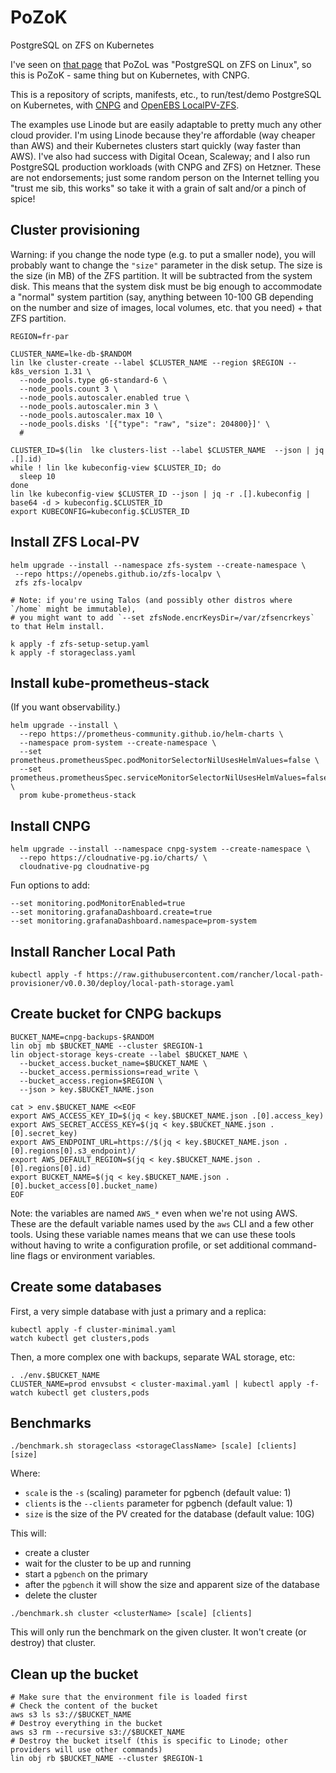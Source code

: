 # PoZoK

PostgreSQL on ZFS on Kubernetes

I've seen on [that page](https://vadosware.io/post/everything-ive-seen-on-optimizing-postgres-on-zfs-on-linux/) that PoZoL was "PostgreSQL on ZFS on Linux", so this is PoZoK - same thing but on Kubernetes, with CNPG.

This is a repository of scripts, manifests, etc., to run/test/demo PostgreSQL on Kubernetes, with [CNPG](https://cloudnative-pg.io/) and [OpenEBS LocalPV-ZFS](https://github.com/openebs/zfs-localpv).

The examples use Linode but are easily adaptable to pretty much any other cloud provider. I'm using Linode because they're affordable (way cheaper than AWS) and their Kubernetes clusters start quickly (way faster than AWS). I've also had success with Digital Ocean, Scaleway; and I also run PostgreSQL production workloads (with CNPG and ZFS) on Hetzner. These are not endorsements; just some random person on the Internet telling you "trust me sib, this works" so take it with a grain of salt and/or a pinch of spice!


## Cluster provisioning

Warning: if you change the node type (e.g. to put a smaller node), you will probably want to change the `"size"` parameter in the disk setup. The size is the size (in MB) of the ZFS partition. It will be subtracted from the system disk. This means that the system disk must be big enough to accommodate a "normal" system partition (say, anything between 10-100 GB depending on the number and size of images, local volumes, etc. that you need) + that ZFS partition.

```
REGION=fr-par

CLUSTER_NAME=lke-db-$RANDOM
lin lke cluster-create --label $CLUSTER_NAME --region $REGION --k8s_version 1.31 \
  --node_pools.type g6-standard-6 \
  --node_pools.count 3 \
  --node_pools.autoscaler.enabled true \
  --node_pools.autoscaler.min 3 \
  --node_pools.autoscaler.max 10 \
  --node_pools.disks '[{"type": "raw", "size": 204800}]' \
  #

CLUSTER_ID=$(lin  lke clusters-list --label $CLUSTER_NAME  --json | jq .[].id)
while ! lin lke kubeconfig-view $CLUSTER_ID; do
  sleep 10
done
lin lke kubeconfig-view $CLUSTER_ID --json | jq -r .[].kubeconfig | base64 -d > kubeconfig.$CLUSTER_ID
export KUBECONFIG=kubeconfig.$CLUSTER_ID
```

## Install ZFS Local-PV

```
helm upgrade --install --namespace zfs-system --create-namespace \
 --repo https://openebs.github.io/zfs-localpv \
 zfs zfs-localpv

# Note: if you're using Talos (and possibly other distros where `/home` might be immutable),
# you might want to add `--set zfsNode.encrKeysDir=/var/zfsencrkeys` to that Helm install.

k apply -f zfs-setup-setup.yaml
k apply -f storageclass.yaml
```

## Install kube-prometheus-stack

(If you want observability.)

```
helm upgrade --install \
  --repo https://prometheus-community.github.io/helm-charts \
  --namespace prom-system --create-namespace \
  --set prometheus.prometheusSpec.podMonitorSelectorNilUsesHelmValues=false \
  --set prometheus.prometheusSpec.serviceMonitorSelectorNilUsesHelmValues=false \
  prom kube-prometheus-stack
```

## Install CNPG

```
helm upgrade --install --namespace cnpg-system --create-namespace \
  --repo https://cloudnative-pg.io/charts/ \
  cloudnative-pg cloudnative-pg
```

Fun options to add:
```
--set monitoring.podMonitorEnabled=true
--set monitoring.grafanaDashboard.create=true
--set monitoring.grafanaDashboard.namespace=prom-system
```

## Install Rancher Local Path

```
kubectl apply -f https://raw.githubusercontent.com/rancher/local-path-provisioner/v0.0.30/deploy/local-path-storage.yaml
```

## Create bucket for CNPG backups

```
BUCKET_NAME=cnpg-backups-$RANDOM
lin obj mb $BUCKET_NAME --cluster $REGION-1
lin object-storage keys-create --label $BUCKET_NAME \
  --bucket_access.bucket_name=$BUCKET_NAME \
  --bucket_access.permissions=read_write \
  --bucket_access.region=$REGION \
  --json > key.$BUCKET_NAME.json

cat > env.$BUCKET_NAME <<EOF
export AWS_ACCESS_KEY_ID=$(jq < key.$BUCKET_NAME.json .[0].access_key)
export AWS_SECRET_ACCESS_KEY=$(jq < key.$BUCKET_NAME.json .[0].secret_key)
export AWS_ENDPOINT_URL=https://$(jq < key.$BUCKET_NAME.json .[0].regions[0].s3_endpoint)/
export AWS_DEFAULT_REGION=$(jq < key.$BUCKET_NAME.json .[0].regions[0].id)
export BUCKET_NAME=$(jq < key.$BUCKET_NAME.json .[0].bucket_access[0].bucket_name)
EOF
```

Note: the variables are named `AWS_*` even when we're not using AWS. These are the default variable names used by the `aws` CLI and a few other tools. Using these variable names means that we can use these tools without having to write a configuration profile, or set additional command-line flags or environment variables.

## Create some databases

First, a very simple database with just a primary and a replica:

```
kubectl apply -f cluster-minimal.yaml
watch kubectl get clusters,pods
```

Then, a more complex one with backups, separate WAL storage, etc:

```
. ./env.$BUCKET_NAME
CLUSTER_NAME=prod envsubst < cluster-maximal.yaml | kubectl apply -f-
watch kubectl get clusters,pods
```

## Benchmarks

```
./benchmark.sh storageclass <storageClassName> [scale] [clients] [size]
```

Where:
- `scale` is the `-s` (scaling) parameter for pgbench (default value: 1)
- `clients` is the `--clients` parameter for pgbench (default value: 1)
- `size` is the size of the PV created for the database (default value: 10G)

This will:
- create a cluster
- wait for the cluster to be up and running
- start a `pgbench` on the primary
- after the `pgbench` it will show the size and apparent size of the database
- delete the cluster

```
./benchmark.sh cluster <clusterName> [scale] [clients]
```

This will only run the benchmark on the given cluster. It won't create (or destroy) that cluster.

## Clean up the bucket

```
# Make sure that the environment file is loaded first
# Check the content of the bucket
aws s3 ls s3://$BUCKET_NAME
# Destroy everything in the bucket
aws s3 rm --recursive s3://$BUCKET_NAME
# Destroy the bucket itself (this is specific to Linode; other providers will use other commands)
lin obj rb $BUCKET_NAME --cluster $REGION-1
```
